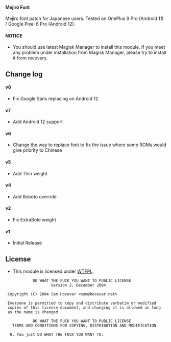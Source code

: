 #### Mejiro Font

Mejiro font patch for Japanese users.
Tested on OnePlus 9 Pro (Android 11) / Google Pixel 6 Pro (Android 12).

#### NOTICE

* You should use latest Magisk Manager to install this module. If you meet any problem under installation from Magisk Manager, please try to install it from recovery.

## Change log

#### v8
* Fix Google Sans replacing on Android 12

#### v7
* Add Android 12 support

#### v6
* Change the way to replace font to fix the issue where some ROMs would give priority to Chinese

#### v5
* Add Thin weight

#### v4
* Add Roboto override

#### v2
* Fix ExtraBold weight

#### v1
* Initial Release

## License

- This module is licensed under [WTFPL](http://www.wtfpl.net/).

```
            DO WHAT THE FUCK YOU WANT TO PUBLIC LICENSE
                    Version 2, December 2004

 Copyright (C) 2004 Sam Hocevar <sam@hocevar.net>

 Everyone is permitted to copy and distribute verbatim or modified
 copies of this license document, and changing it is allowed as long
 as the name is changed.

            DO WHAT THE FUCK YOU WANT TO PUBLIC LICENSE
   TERMS AND CONDITIONS FOR COPYING, DISTRIBUTION AND MODIFICATION

  0. You just DO WHAT THE FUCK YOU WANT TO.
```
